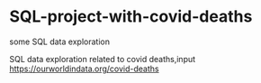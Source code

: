 # SQL-project-with-covid-deaths
some SQL data exploration 


SQL data exploration related to covid deaths,input https://ourworldindata.org/covid-deaths 

